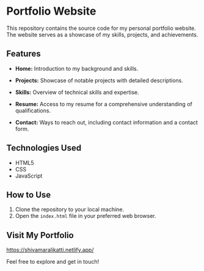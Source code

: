# Portfolio Website

This repository contains the source code for my personal portfolio website. The website serves as a showcase of my skills, projects, and achievements.

## Features

- **Home:** Introduction to my background and skills.
  
- **Projects:** Showcase of notable projects with detailed descriptions.

- **Skills:** Overview of technical skills and expertise.

- **Resume:** Access to my resume for a comprehensive understanding of qualifications.

- **Contact:** Ways to reach out, including contact information and a contact form.

## Technologies Used

- HTML5
- CSS
- JavaScript

## How to Use

1. Clone the repository to your local machine.
2. Open the `index.html` file in your preferred web browser.

## Visit My Portfolio

https://shivamaralikatti.netlify.app/

Feel free to explore and get in touch!
